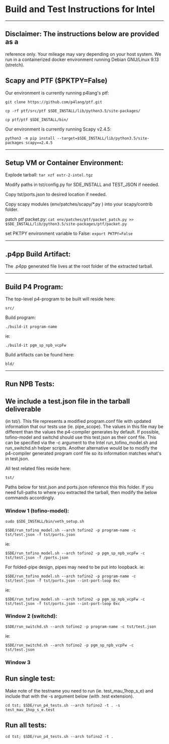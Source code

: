
# Build and Test Instructions for Intel
---------------------------------------------------------------
## Disclaimer: The instructions below are provided as a
reference only. Your mileage may vary depending on your host
system. We run in a containerized docker environment running
Debian GNU/Linux 9.13 (stretch).

## Scapy and PTF  ($PKTPY=False)

Our environment is currently running p4lang's ptf:

  `git clone https://github.com/p4lang/ptf.git`

  `cp -rf ptf/src/ptf $SDE_INSTALL/lib/python3.5/site-packages/`

  `cp ptf/ptf $SDE_INSTALL/bin/`
  

Our environment is currently running Scapy v2.4.5:

  `python3 -m pip install --target=$SDE_INSTALL/lib/python3.5/site-packages scapy==2.4.5`

---------------------------------------------------------------
## Setup VM or Container Environment:

  Explode tarball:
  `tar xzf extr-2-intel.tgz`

  Modify paths in tst/config.py for SDE_INSTALL and TEST_JSON if needed.

  Copy tst/ports.json to desired location if needed.

  Copy scapy modules (env/patches/scapy/*.py ) into your scapy/contrib folder.

  patch ptf packet.py:
  `cat env/patches/ptf/packet_patch.py >> $SDE_INSTALL/lib/python3.5/site-packages/ptf/packet.py`

  set PKTPY environment variable to False:
    `export PKTPY=False`

---------------------------------------------------------------
## .p4pp Build Artifact:

The .p4pp generated file lives at the root folder of the
extracted tarball.

---------------------------------------------------------------
## Build P4 Program:

The top-level p4-program to be built will reside here:

  `src/`

Build program:

  `./build-it program-name`

ie:

  `./build-it pgm_sp_npb_vcpFw`

Build artifacts can be found here:

  `bld/`

---------------------------------------------------------------
## Run NPB Tests:

## We include a test.json file in the tarball deliverable
(in tst/). This file represents a modified program.conf file
with updated information that our tests use (ie. pipe_scope).
The values in this file may be different than the values the
p4-compiler generates by default. If possible, tofino-model
and switchd should use this test.json as their conf file.
This can be specified via the -c argument to the Intel
run_tofino_model.sh and run_switchd.sh helper scripts.
Another alternative would be to modify the p4-compiler
generated program conf file so its information matches
what's in test.json.

All test related files reside here:

  `tst/`

Paths below for test.json and ports.json reference this
this folder. If you need full-paths to where you extracted
the tarball, then modify the below commands accordingly.

### Window 1 (tofino-model):

  `sudo $SDE_INSTALL/bin/veth_setup.sh`
  
  `$SDE/run_tofino_model.sh --arch tofino2 -p program-name -c tst/test.json -f tst/ports.json`

ie:

  `$SDE/run_tofino_model.sh --arch tofino2 -p pgm_sp_npb_vcpFw -c tst/test.json -f /ports.json`


For folded-pipe design, pipes may need to be put into loopback. ie:
  
  `$SDE/run_tofino_model.sh --arch tofino2 -p program-name -c tst/test.json -f tst/ports.json --int-port-loop 0xc`

ie:

  `$SDE/run_tofino_model.sh --arch tofino2 -p pgm_sp_npb_vcpFw -c tst/test.json -f tst/ports.json --int-port-loop 0xc`


### Window 2 (switchd):

  `$SDE/run_switchd.sh --arch tofino2 -p program-name -c tst/test.json`

ie:

  `$SDE/run_switchd.sh --arch tofino2 -p pgm_sp_npb_vcpFw -c tst/test.json`


### Window 3

Run single test:
-----------------
Make note of the testname you need to run (ie. test_mau_1hop_s_e)
and include that with the -s argument below (with .test extension).

  `cd tst; $SDE/run_p4_tests.sh --arch tofino2 -t . -s test_mau_1hop_s_e.test`

Run all tests:
-----------------------

  `cd tst; $SDE/run_p4_tests.sh --arch tofino2 -t .`
